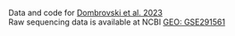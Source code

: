Data and code for [Dombrovski et al. 2023](https://doi.org/10.1101/2024.09.04.610846)  
Raw sequencing data is available at NCBI [GEO: GSE291561](https://www.ncbi.nlm.nih.gov/geo/query/acc.cgi?acc=GSE291561)
